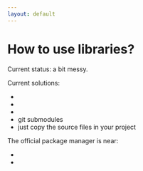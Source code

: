 ```yaml
---
layout: default
---
```

# How to use libraries?

<div>
Current status: a bit messy. <Anchor 
  href="https://www.reddit.com/r/Zig/comments/rf6crq/whats_the_proper_way_to_installuse_library/" 
  text="What's the proper way to install/use library?" 
  alt="Discussion in r/Zig on the proper way to install and use a zig library." />
</div>

Current solutions:

- <Anchor href="https://github.com/nektro/zigmod" text="nektro/zigmod" />
- <Anchor href="https://github.com/mattnite/gyro" text="mattnite/gyro" />
- <Anchor href="https://github.com/marler8997/zig-build-repos" text="marler8997/zig-build-repos" />
- git submodules
- just copy the source files in your project

The official package manager is near:

- <Anchor href="https://devlog.hexops.com/2023/zig-0-11-breaking-build-changes/" text="Zig tips: v0.11 std.build API / package manager changes"/>
- <Anchor href="https://github.com/ziglang/zig/issues/14307" text="build system terminology update: package, project, module, dependency (issue #14307)" />

<!--
At the moment is a bit messy but soon it will be better.

Run build.zig logic in a WebAssembly sandbox #14286
https://github.com/ziglang/zig/issues/14286
-->
